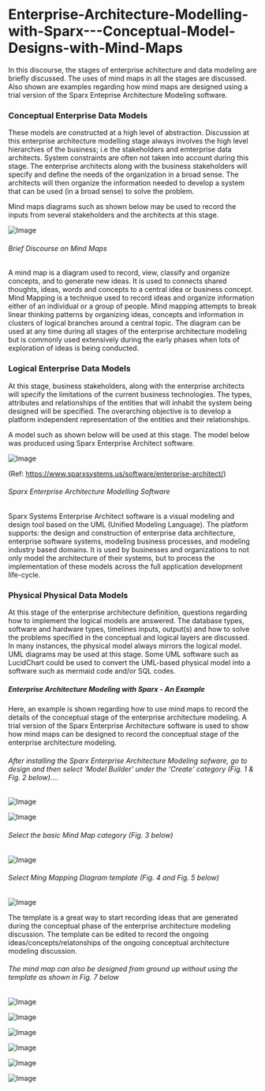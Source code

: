 # Enterprise-Architecture-Modelling-with-Sparx---Conceptual-Model-Designs-with-Mind-Maps
In this discourse, the stages of enterprise achitecture and data modeling are briefly discussed. The uses of mind maps in all the stages are discussed. Also shown are examples regarding how mind maps are designed using a trial version of the Sparx Enteprise Architecture Modeling software.

### Conceptual Enterprise Data Models
These models are constructed at a high level of abstraction. Discussion at this enterprise architecture modelling stage always involves the high level hierarchies of the business; i.e the stakeholders and emterprise data architects. System constraints are often not taken into account during this stage. The enterprise architects along with the business stakeholders will specify and define the needs of the organization in a broad sense. The architects will then organize the information needed to develop a system that can be used (in a broad sense) to solve the problem. 

Mind maps diagrams such as shown below may be used to record the inputs from several stakeholders and the architects at this stage.

![Image](https://github.com/user-attachments/assets/930c06e3-227c-47a5-9cf9-36823bb038b4)

###### Brief Discourse on Mind Maps
A mind map is a diagram used to record, view, classify and organize concepts, and to generate new ideas. It is used to connects shared thoughts, ideas, words and concepts to a central idea or business concept. Mind Mapping is a technique used to record ideas and organize information either of an individual or a group of people. Mind mapping attempts to break linear thinking patterns by organizing ideas, concepts and information in clusters of logical branches around a central topic. The diagram can be used at any time during all stages of the enterprise architecture modeling but is commonly used extensively during the early phases when lots of exploration of ideas is being conducted.

### Logical Enterprise Data Models
At this stage, business stakeholders, along with the enterprise architects will specify the limitations of the current business technologies. The types, attributes and relationships of the entities that will inhabit the system being designed will be specified. The overarching objective is to develop a platform independent representation of the entities and their relationships.

A model such as shown below will be used at this stage. The model below was produced using Sparx Enterprise Architect software.

![Image](https://github.com/user-attachments/assets/e6056cc5-b8d3-464b-aff7-97669f2eab2d)

(Ref: https://www.sparxsystems.us/software/enterprise-architect/)

###### Sparx Enterprise Architecture Modelling Software
Sparx Systems Enterprise Architect software is a visual modeling and design tool based on the UML (Unified Modeling Language). The platform supports: the design and construction of enterprise data architecture, enterprise software systems, modeling business processes, and modeling industry based domains. It is used by businesses and organizations to not only model the architecture of their systems, but to process the implementation of these models across the full application development life-cycle.

### Physical Physical Data Models
At this stage of the enterprise architecture definition, questions regarding how to implement the logical models are answered. The database types, software and hardware types, timelines inputs, output(s) and how to solve the problems specified in the conceptual and logical layers  are discussed. In many instances, the physical model always mirrors the logical model. UML  diagrams may be used at this stage. Some UML software such as LucidChart could be used to convert the UML-based physical model into a software such as mermaid code and/or SQL codes.




##### Enterprise Architecture Modeling with Sparx - An Example
Here, an example is shown regarding how to use mind maps to record the details of the conceptual stage of the enterprise architecture modeling. A trial version of the Sparx Enterprise Architecture software is used to show how mind maps can be designed to record the conceptual stage of the enterprise architecture modeling. 

###### After installing the Sparx Enterprise Architecture Modeling sofware, go to design and then select 'Model Builder' under the 'Create' category (Fig. 1 & Fig. 2 below)....


![Image](https://github.com/user-attachments/assets/07eb1adc-54b7-42c8-bf5b-c35b760ed644)


![Image](https://github.com/user-attachments/assets/93ae8988-ab85-46af-bfe2-c53c220e106e)

###### Select the basic Mind Map category (Fig. 3 below)


![Image](https://github.com/user-attachments/assets/9115dff7-a197-4049-8534-8beddcc35336)

###### Select Ming Mapping Diagram template (Fig. 4 and Fig. 5 below)


![Image](https://github.com/user-attachments/assets/02cba44f-08f9-4373-b371-97eeefc09102)

The template is a great way to start recording ideas that are generated during the conceptual phase of the enterprise architecture modeling discussion. The template can be edited to record the ongoing ideas/concepts/relatonships of the ongoing conceptual architecture modeling discussion. 

###### The mind map can also be designed from ground up without using the template as shown in Fig. 7 below


![Image](https://github.com/user-attachments/assets/52688c8a-b852-4747-8948-b1cc93e6a3ac)



![Image](https://github.com/user-attachments/assets/d1bcee2e-7b13-477e-b96b-8876b9d262d9)


![Image](https://github.com/user-attachments/assets/8cdde2c0-63dc-476a-9917-8c3d46165565)


![Image](https://github.com/user-attachments/assets/917445fa-7295-4b0b-8ae6-bb2b78b7f06d)


![Image](https://github.com/user-attachments/assets/6d8dae56-acb5-410b-85e1-d62db6fa6f7c)


![Image](https://github.com/user-attachments/assets/72125894-f9f4-4984-8d22-be54e505e589)
